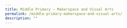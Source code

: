 ```yaml
---
title: Middle Primary – Makerspace and Visual Arts
permalink: /middle-primary-makerspace-and-visual-arts/
description: ""
---
```

